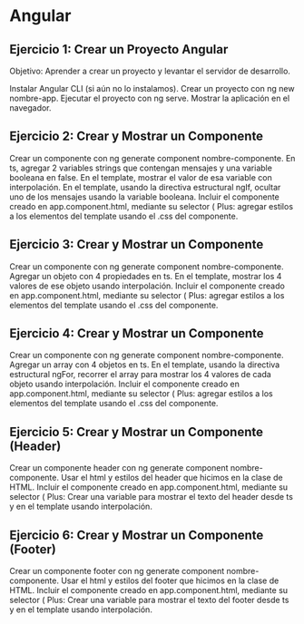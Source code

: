 # Angular


## Ejercicio 1: Crear un Proyecto Angular
Objetivo: Aprender a crear un proyecto y levantar el servidor de desarrollo.

Instalar Angular CLI (si aún no lo instalamos).
Crear un proyecto con ng new nombre-app.
Ejecutar el proyecto con ng serve.
Mostrar la aplicación en el navegador.

## Ejercicio 2: Crear y Mostrar un Componente
Crear un componente con ng generate component nombre-componente.
En ts, agregar 2 variables strings que contengan mensajes y una variable booleana en false.
En el template, mostrar el valor de esa variable con interpolación.
En el template, usando la directiva estructural ngIf, ocultar uno de los mensajes usando la variable booleana.
Incluir el componente creado en app.component.html, mediante su selector (<app-nombre-componente></app-nombre-componente>
Plus: agregar estilos a los elementos del template usando el .css del componente.

## Ejercicio 3: Crear y Mostrar un Componente
Crear un componente con ng generate component nombre-componente.
Agregar un objeto con 4 propiedades en ts.
En el template, mostrar los 4 valores de ese objeto usando interpolación.
Incluir el componente creado en app.component.html, mediante su selector (<app-nombre-componente></app-nombre-componente>
Plus: agregar estilos a los elementos del template usando el .css del componente.

## Ejercicio 4: Crear y Mostrar un Componente
Crear un componente con ng generate component nombre-componente.
Agregar un array con 4 objetos en ts.
En el template, usando la directiva estructural ngFor, recorrer el array para mostrar los 4 valores de cada objeto usando interpolación.
Incluir el componente creado en app.component.html, mediante su selector (<app-nombre-componente></app-nombre-componente>
Plus: agregar estilos a los elementos del template usando el .css del componente.

## Ejercicio 5: Crear y Mostrar un Componente (Header)
Crear un componente header con ng generate component nombre-componente.
Usar el html y estilos del header que hicimos en la clase de HTML.
Incluir el componente creado en app.component.html, mediante su selector (<app-nombre-componente></app-nombre-componente>
Plus: Crear una variable para mostrar el texto del header desde ts y en el template usando interpolación.

## Ejercicio 6: Crear y Mostrar un Componente (Footer)
Crear un componente footer con ng generate component nombre-componente.
Usar el html y estilos del footer que hicimos en la clase de HTML.
Incluir el componente creado en app.component.html, mediante su selector (<app-nombre-componente></app-nombre-componente>
Plus: Crear una variable para mostrar el texto del footer desde ts y en el template usando interpolación.
